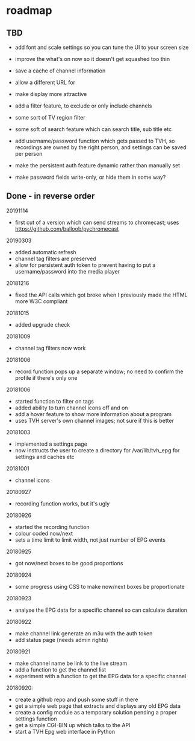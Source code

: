 # roadmap

## TBD

* add font and scale settings so you can tune the UI to your screen size
* improve the what's on now so it doesn't get squashed too thin
* save a cache of channel information
* allow a different URL for 
* make display more attractive

* add a filter feature, to exclude or only include channels
* some sort of TV region filter
* some soft of search feature which can search title, sub title etc

* add username/password function which gets passed to TVH, so
  recordings are owned by the right person, and settings can be
  saved per person
* make the persistent auth feature dynamic rather than manually set
* make password fields write-only, or hide them in some way?


## Done - in reverse order

20191114
* first cut of a version which can send streams to chromecast;
  uses https://github.com/balloob/pychromecast

20190303
* added automatic refresh
* channel tag filters are preserved
* allow for persistent auth token to prevent having to put a username/password into the media player

20181216
* fixed the API calls which got broke when I previously made the HTML more W3C compliant

20181015
* added upgrade check

20181009
* channel tag filters now work

20181006
* record function pops up a separate window; no need to confirm the profile if there's only one

20181006
* started function to filter on tags
* added ability to turn channel icons off and on
* add a hover feature to show more information about a program
* uses TVH server's own channel images; not sure if this is better

20181003
* implemented a settings page
* now instructs the user to create a directory for /var/lib/tvh_epg for settings and caches etc

20181001
* channel icons

20180927
* recording function works, but it's ugly

20180926
* started the recording function
* colour coded now/next
* sets a time limit to limit width, not just number of EPG events

20180925
* got now/next boxes to be good proportions

20180924
* some progress using CSS to make now/next boxes be proportionate

20180923
* analyse the EPG data for a specific channel so can calculate duration

20180922
* make channel link generate an m3u with the auth token
* add status page (needs admin rights)

20180921
* make channel name be link to the live stream
* add a function to get the channel list
* experiment with a function to get the EPG data for a specific channel

20180920:
* create a github repo and push some stuff in there
* get a simple web page that extracts and displays any old EPG data
* create a config module as a temporary solution pending a proper settings function
* get a simple CGI-BIN up which talks to the API
* start a TVH Epg web interface in Python


